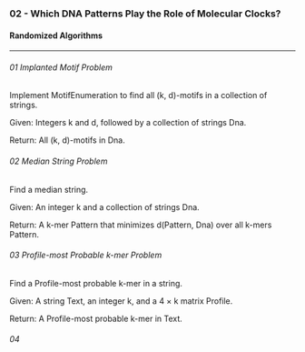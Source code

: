 ### 02 - Which DNA Patterns Play the Role of Molecular Clocks?

#### Randomized Algorithms
___
###### 01 Implanted Motif Problem

Implement MotifEnumeration to find all (k, d)-motifs in a collection of strings.

Given: Integers k and d, followed by a collection of strings Dna.

Return: All (k, d)-motifs in Dna.

###### 02 Median String Problem

Find a median string.

Given: An integer k and a collection of strings Dna.

Return: A k-mer Pattern that minimizes d(Pattern, Dna) over all k-mers Pattern.

###### 03 Profile-most Probable k-mer Problem

Find a Profile-most probable k-mer in a string.

Given: A string Text, an integer k, and a 4 × k matrix Profile.

Return: A Profile-most probable k-mer in Text.

###### 04 